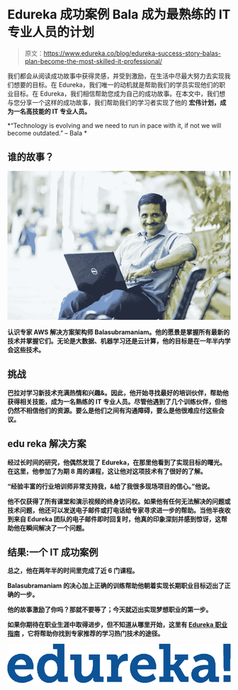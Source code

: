 # Edureka 成功案例 Bala 成为最熟练的 IT 专业人员的计划

> 原文：<https://www.edureka.co/blog/edureka-success-story-balas-plan-become-the-most-skilled-it-professional/>

我们都会从阅读成功故事中获得灵感，并受到激励，在生活中尽最大努力去实现我们想要的目标。在 Edureka，我们唯一的动机就是帮助我们的学员实现他们的职业目标。在 Edureka，我们相信帮助您成为自己的成功故事。在本文中，我们想与您分享一个这样的成功故事，我们帮助我们的学习者实现了他的 **宏伟计划，成为一名高技能的 IT 专业人员。**

*“Technology is evolving and we need to run in pace with it, if not we will become outdated.” – Bala *

## ****谁的故事？****

**![Edureka's Success story - Edureka](img/8f7e5f916030d930fa6fef928b9578bb.png)**

**认识专家 AWS 解决方案架构师 Balasubramaniam。他的愿景是掌握所有最新的技术并掌握它们。无论是大数据、机器学习还是云计算，他的目标是在一年半内学会这些技术。**

## ****挑战****

**巴拉对学习新技术充满热情和兴趣&。因此，他开始寻找最好的培训伙伴，帮助他获得相关技能，成为一名熟练的 IT 专业人员。尽管他遇到了几个训练伙伴，但他仍然不相信他们的资源。要么是他们之间有沟通障碍，要么是他很难应付这些会议。**

## ****edu reka 解决方案****

**经过长时间的研究，他偶然发现了 Edureka，在那里他看到了实现目标的曙光。在这里，他参加了为期 8 周的课程，这让他对这项技术有了很好的了解。**

**“经验丰富的行业培训师非常支持我，&给了我很多现场项目的信心。”他说。**

**他不仅获得了所有课堂和演示视频的终身访问权。如果他有任何无法解决的问题或技术问题，他还可以发送电子邮件或打电话给专家寻求进一步的帮助。当他半夜收到来自 Edureka 团队的电子邮件即时回复时，他真的印象深刻并感到惊讶，这帮助他在瞬间解决了一个问题。**

## ****结果:一个 IT 成功案例****

**总之，他在两年半的时间里完成了近 6 门课程。**

**Balasubramaniam 的决心加上正确的训练帮助他朝着实现长期职业目标迈出了正确的一步。**

**他的故事激励了你吗？那就不要等了；今天就迈出实现梦想职业的第一步。**

**如果你期待在职业生涯中取得进步，但不知道从哪里开始，这里有 [Edureka 职业指南](https://www.edureka.co/career-guide) ，它将帮助你找到专家推荐的学习热门技术的途径。**

**![logo](img/f48b3343f9c9d479e5093270010fc935.png)**